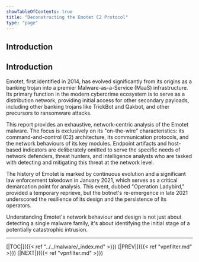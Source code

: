 ```yaml
---
showTableOfContents: true
title: "Deconstructing the Emotet C2 Protocol"
type: "page"
---
```

## Introduction

## Introduction

Emotet, first identified in 2014, has evolved significantly from its origins as a banking trojan into a premier Malware-as-a-Service (MaaS) infrastructure. Its primary function in the modern cybercrime ecosystem is to serve as a distribution network, providing initial access for other secondary payloads, including other banking trojans like TrickBot and Qakbot, and other precursors to ransomware attacks.

This report provides an exhaustive, network-centric analysis of the Emotet malware. The focus is exclusively on its "on-the-wire" characteristics: its command-and-control (C2) architecture, its communication protocols, and the network behaviours of its key modules. Endpoint artifacts and host-based indicators are deliberately omitted to serve the specific needs of network defenders, threat hunters, and intelligence analysts who are tasked with detecting and mitigating this threat at the network level.

The history of Emotet is marked by continuous evolution and a significant law enforcement takedown in January 2021, which serves as a critical demarcation point for analysis. This event, dubbed "Operation Ladybird," provided a temporary reprieve, but the botnet's re-emergence in late 2021 underscored the resilience of its design and the persistence of its operators.

Understanding Emotet's network behaviour and design is not just about detecting a single malware family, it's about identifying the initial stage of a potentially catastrophic intrusion.

---
[|TOC|]({{< ref "../../malware/_index.md" >}})
[|PREV|]({{< ref "vpnfilter.md" >}})
[|NEXT|]({{< ref "vpnfilter.md" >}})
